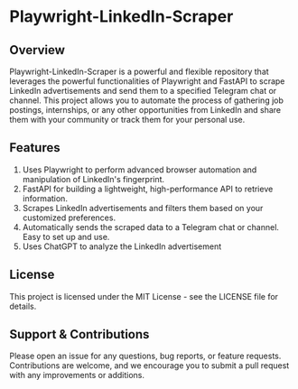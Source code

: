 # Playwright-LinkedIn-Scraper


## Overview
Playwright-LinkedIn-Scraper is a powerful and flexible repository that leverages the powerful functionalities of Playwright and FastAPI to scrape LinkedIn advertisements and send them to a specified Telegram chat or channel. This project allows you to automate the process of gathering job postings, internships, or any other opportunities from LinkedIn and share them with your community or track them for your personal use.

## Features
1. Uses Playwright to perform advanced browser automation and manipulation of LinkedIn's fingerprint.
2. FastAPI for building a lightweight, high-performance API to retrieve information.
3. Scrapes LinkedIn advertisements and filters them based on your customized preferences.
4. Automatically sends the scraped data to a Telegram chat or channel. Easy to set up and use.
5. Uses ChatGPT to analyze the LinkedIn advertisement

## License
This project is licensed under the MIT License - see the LICENSE file for details.

## Support & Contributions
Please open an issue for any questions, bug reports, or feature requests. Contributions are welcome, and we encourage you to submit a pull request with any improvements or additions.

